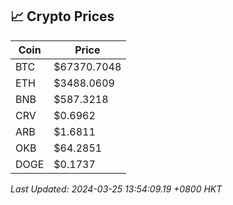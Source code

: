 ## 📈 Crypto Prices

| Coin | Price |
| ---- | ----- |
| BTC | $67370.7048 |
| ETH | $3488.0609 |
| BNB | $587.3218 |
| CRV | $0.6962 |
| ARB | $1.6811 |
| OKB | $64.2851 |
| DOGE | $0.1737 |

_Last Updated: 2024-03-25 13:54:09.19 +0800 HKT_